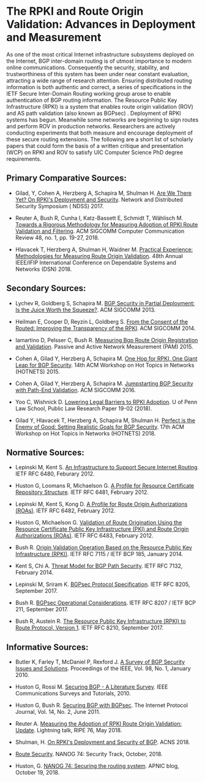 # The RPKI and Route Origin Validation: Advances in Deployment and Measurement

As one of the most critical Internet infrastructure subsystems deployed on the
Internet, BGP inter-domain routing is of utmost importance to modern online
communications.  Consequently the security, stability, and trustworthiness of
this system has been under near constant evaluation, attracting a wide range of
research attention.  Ensuring distributed routing information is both authentic
and correct, a series of specifications in the IETF Secure Inter-Domain Routing
working group arose to enable authentication of BGP routing information.  The
Resource Public Key Infrastructure (RPKI) is a system that enables route origin
validation (ROV) and AS path validation (also known as BGPsec) .  Deployment of
RPKI systems has begun.  Meanwhile some networks are beginning to sign routes
and perform ROV in production networks.  Researchers are actively conducting
experiments that both measure and encourage deployment of these secure routing
extensions.  The following are a short list of scholarly papers that could form
the basis of a written critique and presentation (WCP) on RPKI and ROV to
satisfy UIC Computer Science PhD degree requirements.


## Primary Comparative Sources:

* Gilad, Y, Cohen A, Herzberg A, Schapira M, Shulman H.  [Are We There Yet? On RPKI's Deployment and Security](https://www.ndss-symposium.org/wp-content/uploads/sites/25/2017/09/ndss2017_06A-3_Gilad_paper.pdf).  Network and Distributed Security Symposium ( NDSS) 2017.

* Reuter A, Bush R, Cunha I, Katz-Bassett E, Schmidt T, Wählisch M.  [Towards a Rigorous Methodology for Measuring Adoption of RPKI Route Validation and Filtering](https://dl.acm.org/citation.cfm?id=3211856).  ACM SIGCOMM Computer Communication Review 48, no. 1, pp. 19-27, 2018.

* Hlavacek T, Herzberg A, Shulman H, Waidner M.  [Practical Experience: Methodologies for Measuring Route Origin Validation](https://ieeexplore.ieee.org/abstract/document/8416522).  48th Annual IEEE/IFIP International Conference on Dependable Systems and Networks (DSN) 2018.


## Secondary Sources:

* Lychev R, Goldberg S, Schapira M.  [BGP Security in Partial Deployment: Is the Juice Worth the Squeeze?](https://dl.acm.org/citation.cfm?id=2486010).  ACM SIGCOMM 2013.

* Heilman E, Cooper D, Reyzin L, Goldberg S.  [From the Consent of the Routed: Improving the Transparency of the RPKI](https://dl.acm.org/citation.cfm?id=2626293).  ACM SIGCOMM 2014.

* Iamartino D, Pelsser C, Bush R.  [Measuring Bgp Route Origin Registration and Validation](https://link.springer.com/chapter/10.1007/978-3-319-15509-8_3). Passive and Active Network Measurement (PAM) 2015.

* Cohen A, Gilad Y, Herzberg A, Schapira M.  [One Hop for RPKI, One Giant Leap for BGP Security](https://dl.acm.org/citation.cfm?id=2834078). 14th ACM Workshop on Hot Topics in Networks (HOTNETS) 2015.

* Cohen A, Gilad Y, Herzberg A, Schapira M.  [Jumpstarting BGP Security with Path-End Validation](https://dl.acm.org/citation.cfm?id=2934883). ACM SIGCOMM 2016.

* Yoo C, Wishnick D.  [Lowering Legal Barriers to RPKI Adoption](https://papers.ssrn.com/sol3/Papers.cfm?abstract_id=3308619).  U of Penn Law School, Public Law Research Paper 19-02 (2018).

* Gilad Y, Hlavacek T, Herzberg A, Schapira M, Shulman H.  [Perfect is the Enemy of Good: Setting Realistic Goals for BGP Security](www.cs.huji.ac.il/~schapiram/DISCO__HotNets.pdf).  17th ACM Workshop on Hot Topics in Networks (HOTNETS) 2018.


## Normative Sources:

* Lepinski M, Kent S.  [An Infrastructure to Support Secure Internet Routing](https://tools.ietf.org/html/rfc6480).  IETF RFC 6480, Feburary 2012.

* Huston G, Loomans R, Michaelson G.  [A Profile for Resource Certificate Repository Structure](https://tools.ietf.org/html/rfc6481).  IETF RFC 6481, February 2012.

* Lepinski M, Kent S, Kong D.  [A Profile for Route Origin Authorizations (ROAs)](https://tools.ietf.org/html/rfc6482).  IETF RFC 6482, February 2012.

* Huston G, Michaelson G.  [Validation of Route Origination Using the Resource Certificate Public Key Infrastructure (PKI) and Route Origin Authorizations (ROAs)](https://tools.ietf.org/html/rfc6483).  IETF RFC 6483, February 2012.

* Bush R.  [Origin Validation Operation Based on the Resource Public Key Infrastructure (RPKI)](https://tools.ietf.org/html/rfc7115).  IETF RFC 7115 / IETF BCP 185, January 2014.

* Kent S, Chi A.  [Threat Model for BGP Path Security](https://tools.ietf.org/html/rfc7132).  IETF RFC 7132, February 2014.

* Lepinski M, Sriram K.  [BGPsec Protocol Specification](https://tools.ietf.org/html/rfc8205).  IETF RFC 8205, September 2017.

* Bush R.  [BGPsec Operational Considerations](https://tools.ietf.org/html/rfc8207).  IETF RFC 8207 / IETF BCP 211, September 2017.

* Bush R, Austein R.  [The Resource Public Key Infrastructure (RPKI) to Route Protocol, Version 1](https://tools.ietf.org/html/rfc8210).  IETF RFC 8210, September 2017.


## Informative Sources:

* Butler K, Farley T, McDaniel P, Rexford J.  [A Survey of BGP Security Issues and Solutions](https://cise.ufl.edu/~butler/pubs/bgpsurvey.pdf).  Proceedings of the IEEE, Vol. 98, No. 1, January 2010.

* Huston G, Rossi M.  [Securing BGP - A Literature Survey](http://www.potaroo.net/papers/ieee/bgp_survey_2010.pdf).  IEEE Communications Surveys and Tutorials, 2010.

* Huston G, Bush R.  [Securing BGP with BGPsec](http://wattle.apnic.net/papers/isoc/2011-07/bgpsec.pdf).  The Internet Protocol Journal, Vol. 14, No. 2, June 2011.

* Reuter A.  [Measuring the Adoption of RPKI Route Origin Validation: Update](https://ripe76.ripe.net/archives/video/32/).  Lightning talk, RIPE 76, May 2018.

* Shulman, H.  [On RPKI's Deployment and Security of BGP](https://www.youtube.com/watch?v=F3nCYtg0Rso).  ACNS 2018.

* [Route Security](https://pc.nanog.org/static/published/meetings/NANOG74/1760/20181003_Tzvetanov_Security_Track_Bgp_v1.pdf).  NANOG 74: Security Track, October, 2018.

* Huston, G.  [NANOG 74: Securing the routing system](https://blog.apnic.net/2018/10/19/nanog-74-securing-the-routing-system/).  APNIC blog, October 19, 2018.
